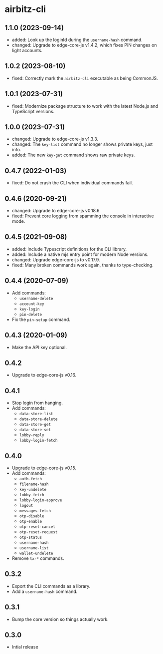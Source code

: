 # airbitz-cli

## 1.1.0 (2023-09-14)

- added: Look up the loginId during the `username-hash` command.
- changed: Upgrade to edge-core-js v1.4.2, which fixes PIN changes on light accounts.

## 1.0.2 (2023-08-10)

- fixed: Correctly mark the `airbitz-cli` executable as being CommonJS.

## 1.0.1 (2023-07-31)

- fixed: Modernize package structure to work with the latest Node.js and TypeScript versions.

## 1.0.0 (2023-07-31)

- changed: Upgrade to edge-core-js v1.3.3.
- changed: The `key-list` command no longer shows private keys, just info.
- added: The new `key-get` command shows raw private keys.

## 0.4.7 (2022-01-03)

- fixed: Do not crash the CLI when individual commands fail.

## 0.4.6 (2020-09-21)

- changed: Upgrade to edge-core-js v0.18.6.
- fixed: Prevent core logging from spamming the console in interactive mode.

## 0.4.5 (2021-09-08)

- added: Include Typescript definitions for the CLI library.
- added: Include a native mjs entry point for modern Node versions.
- changed: Upgrade edge-core-js to v0.17.9.
- fixed: Many broken commands work again, thanks to type-checking.

## 0.4.4 (2020-07-09)

- Add commands:
  - `username-delete`
  - `account-key`
  - `key-login`
  - `pin-delete`
- Fix the `pin-setup` command.

## 0.4.3 (2020-01-09)

- Make the API key optional.

## 0.4.2

- Upgrade to edge-core-js v0.16.

## 0.4.1

- Stop login from hanging.
- Add commands:
  - `data-store-list`
  - `data-store-delete`
  - `data-store-get`
  - `data-store-set`
  - `lobby-reply`
  - `lobby-login-fetch`

## 0.4.0

- Upgrade to edge-core-js v0.15.
- Add commands:
  - `auth-fetch`
  - `filename-hash`
  - `key-undelete`
  - `lobby-fetch`
  - `lobby-login-approve`
  - `logout`
  - `messages-fetch`
  - `otp-disable`
  - `otp-enable`
  - `otp-reset-cancel`
  - `otp-reset-request`
  - `otp-status`
  - `username-hash`
  - `username-list`
  - `wallet-undelete`
- Remove `tx-*` commands.

## 0.3.2

- Export the CLI commands as a library.
- Add a `username-hash` command.

## 0.3.1

- Bump the core version so things actually work.

## 0.3.0

- Intial release
